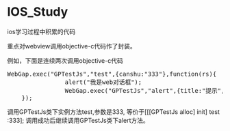IOS_Study
=========

ios学习过程中积累的代码

重点对webview调用objective-c代码作了封装。

例如，下面是连续两次调用objective-c代码

<pre>
WebGap.exec("GPTestJs","test",{canshu:"333"},function(rs){
                alert("我是web对话框");
                WebGap.exec("GPTestJs","alert",{title:"提示",msg:rs.a});
    });
</pre>

调用GPTestJs类下实例方法test,参数是333, 等价于[[[GPTestJs alloc] init] test :333]; 调用成功后继续调用GPTestJs类下alert方法。 
